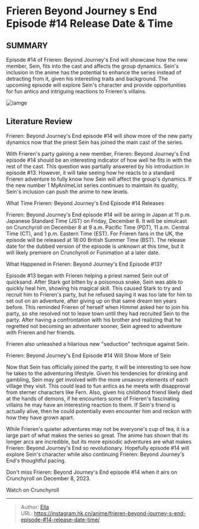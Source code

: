 # Frieren Beyond Journey s End Episode #14 Release Date &amp; Time


## SUMMARY 



  Episode #14 of Frieren: Beyond Journey&#39;s End will showcase how the new member, Sein, fits into the cast and affects the group dynamics.   Sein&#39;s inclusion in the anime has the potential to enhance the series instead of detracting from it, given his interesting traits and background.   The upcoming episode will explore Sein&#39;s character and provide opportunities for fun antics and intriguing reactions to Frieren&#39;s villains.  

![iamge](https://static1.srcdn.com/wordpress/wp-content/uploads/2023/12/frieren-thinks-in-frieren.jpg)

## Literature Review

Frieren: Beyond Journey&#39;s End episode #14 will show more of the new party dynamics now that the priest Sein has joined the main cast of the series.




With Frieren&#39;s party gaining a new member, Frieren: Beyond Journey&#39;s End episode #14 should be an interesting indicator of how well he fits in with the rest of the cast. This question was partially answered by his introduction in episode #13. However, it will take seeing how he reacts to a standard Frieren adventure to fully know how Sein will affect the group&#39;s dynamics. If the new number 1 MyAnimeList series continues to maintain its quality, Sein&#39;s inclusion can push the anime to new levels.





 What Time Frieren: Beyond Journey&#39;s End Episode #14 Releases 
          

Frieren: Beyond Journey&#39;s End episode #14 will be airing in Japan at 11 p.m. Japanese Standard Time (JST) on Friday, December 8. It will be simulcast on Crunchyroll on December 8 at 9 a.m. Pacific Time (PDT), 11 a.m. Central Time (CT), and 1 p.m. Eastern Time (EST). For Frieren fans in the UK, the episode will be released at 18:00 British Summer Time (BST). The release date for the dubbed version of the episode is unknown at this time, but it will likely premiere on Crunchyroll or Funimation at a later date.



 What Happened in Frieren: Beyond Journey&#39;s End Episode #13? 
          

Episode #13 began with Frieren helping a priest named Sein out of quicksand. After Stark got bitten by a poisonous snake, Sein was able to quickly heal him, showing his magical skill. This caused Stark to try and recruit him to Frieren&#39;s party, but he refused saying it was too late for him to set out on an adventure, after giving up on that same dream ten years before. This reminded Frieren of herself when Himmel asked her to join his party, so she resolved not to leave town until they had recruited Sein to the party. After having a confrontation with his brother and realizing that he regretted not becoming an adventurer sooner, Sein agreed to adventure with Frieren and her friends.






Frieren also unleashed a hilarious new &#34;seduction&#34; technique against Sein.






 Frieren: Beyond Journey&#39;s End Episode #14 Will Show More of Sein 
          

Now that Sein has officially joined the party, it will be interesting to see how he takes to the adventuring lifestyle. Given his tendencies for drinking and gambling, Sein may get involved with the more unsavory elements of each village they visit. This could lead to fun antics as he meets with disapproval from sterner characters like Fern. Also, given his childhood friend likely died at the hands of demons, if he encounters some of Frieren&#39;s fascinating villains he may have an interesting reaction to them. If Sein&#39;s friend is actually alive, then he could potentially even encounter him and reckon with how they have grown apart.




While Frieren&#39;s quieter adventures may not be everyone&#39;s cup of tea, it is a large part of what makes the series so great. The anime has shown that its longer arcs are incredible, but its more episodic adventures are what makes Frieren: Beyond Journey&#39;s End so revolutionary. Hopefully episode #14 will explore Sein&#39;s character while also continuing Frieren: Beyond Journey&#39;s End&#39;s thoughtful pacing.

Don&#39;t miss Frieren: Beyond Journey&#39;s End episode #14 when it airs on Crunchyroll on December 8, 2023.

Watch on Crunchyroll



---

> Author: [Ella](https://instagram.hk.cn/)  
> URL: https://instagram.hk.cn/anime/frieren-beyond-journey-s-end-episode-#14-release-date-time/  

